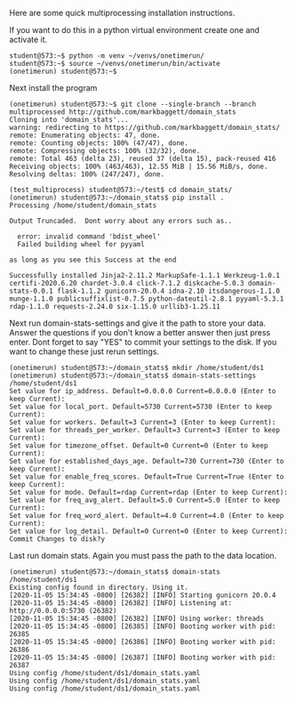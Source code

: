 Here are some quick multiprocessing installation instructions.


If you want to do this in a python virtual environment create one and activate it.

```
student@573:~$ python -m venv ~/venvs/onetimerun/
student@573:~$ source ~/venvs/onetimerun/bin/activate
(onetimerun) student@573:~$
```

Next install the program

```
(onetimerun) student@573:~$ git clone --single-branch --branch multiprocessed http://github.com/markbaggett/domain_stats
Cloning into 'domain_stats'...
warning: redirecting to https://github.com/markbaggett/domain_stats/
remote: Enumerating objects: 47, done.
remote: Counting objects: 100% (47/47), done.
remote: Compressing objects: 100% (32/32), done.
remote: Total 463 (delta 23), reused 37 (delta 15), pack-reused 416
Receiving objects: 100% (463/463), 12.55 MiB | 15.56 MiB/s, done.
Resolving deltas: 100% (247/247), done.

(test_multiprocess) student@573:~/test$ cd domain_stats/
(onetimerun) student@573:~/domain_stats$ pip install .
Processing /home/student/domain_stats

Output Truncaded.  Dont worry about any errors such as..

  error: invalid command 'bdist_wheel'
  Failed building wheel for pyyaml

as long as you see this Success at the end

Successfully installed Jinja2-2.11.2 MarkupSafe-1.1.1 Werkzeug-1.0.1 certifi-2020.6.20 chardet-3.0.4 click-7.1.2 diskcache-5.0.3 domain-stats-0.0.1 flask-1.1.2 gunicorn-20.0.4 idna-2.10 itsdangerous-1.1.0 munge-1.1.0 publicsuffixlist-0.7.5 python-dateutil-2.8.1 pyyaml-5.3.1 rdap-1.1.0 requests-2.24.0 six-1.15.0 urllib3-1.25.11
```

Next run domain-stats-settings and give it the path to store your data. Answer the questions if you don't know a better answer then just press enter. Dont forget to say "YES" to commit your settings to the disk.  If you want to change these just rerun settings.

```
(onetimerun) student@573:~/domain_stats$ mkdir /home/student/ds1
(onetimerun) student@573:~/domain_stats$ domain-stats-settings /home/student/ds1
Set value for ip_address. Default=0.0.0.0 Current=0.0.0.0 (Enter to keep Current): 
Set value for local_port. Default=5730 Current=5730 (Enter to keep Current): 
Set value for workers. Default=3 Current=3 (Enter to keep Current): 
Set value for threads_per_worker. Default=3 Current=3 (Enter to keep Current): 
Set value for timezone_offset. Default=0 Current=0 (Enter to keep Current): 
Set value for established_days_age. Default=730 Current=730 (Enter to keep Current): 
Set value for enable_freq_scores. Default=True Current=True (Enter to keep Current): 
Set value for mode. Default=rdap Current=rdap (Enter to keep Current): 
Set value for freq_avg_alert. Default=5.0 Current=5.0 (Enter to keep Current): 
Set value for freq_word_alert. Default=4.0 Current=4.0 (Enter to keep Current): 
Set value for log_detail. Default=0 Current=0 (Enter to keep Current): 
Commit Changes to disk?y
```

Last run domain stats.  Again you must pass the path to the data location.

```
(onetimerun) student@573:~/domain_stats$ domain-stats /home/student/ds1
Existing config found in directory. Using it.
[2020-11-05 15:34:45 -0800] [26382] [INFO] Starting gunicorn 20.0.4
[2020-11-05 15:34:45 -0800] [26382] [INFO] Listening at: http://0.0.0.0:5730 (26382)
[2020-11-05 15:34:45 -0800] [26382] [INFO] Using worker: threads
[2020-11-05 15:34:45 -0800] [26385] [INFO] Booting worker with pid: 26385
[2020-11-05 15:34:45 -0800] [26386] [INFO] Booting worker with pid: 26386
[2020-11-05 15:34:45 -0800] [26387] [INFO] Booting worker with pid: 26387
Using config /home/student/ds1/domain_stats.yaml
Using config /home/student/ds1/domain_stats.yaml
Using config /home/student/ds1/domain_stats.yaml
```